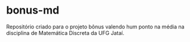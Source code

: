 bonus-md
========

Repositório criado para o projeto bônus valendo hum ponto na média na disciplina de Matemática Discreta da UFG Jataí.
